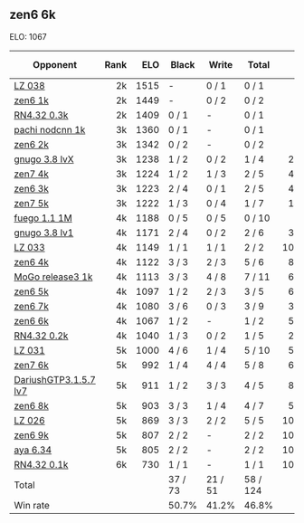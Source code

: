 ## zen6 6k ##

ELO: 1067

Opponent | Rank | ELO | Black | Write | Total | Win rate
---------|-----:|----:|-------|-------|-------|-------:
[LZ 038](LZ%20038.md) | 2k | 1515 | - | 0 / 1 | 0 / 1 | 0.0%
[zen6 1k](zen6%201k.md) | 2k | 1449 | - | 0 / 2 | 0 / 2 | 0.0%
[RN4.32 0.3k](RN4.32%200.3k.md) | 2k | 1409 | 0 / 1 | - | 0 / 1 | 0.0%
[pachi nodcnn 1k](pachi%20nodcnn%201k.md) | 3k | 1360 | 0 / 1 | - | 0 / 1 | 0.0%
[zen6 2k](zen6%202k.md) | 3k | 1342 | 0 / 2 | - | 0 / 2 | 0.0%
[gnugo 3.8 lvX](gnugo%203.8%20lvX.md) | 3k | 1238 | 1 / 2 | 0 / 2 | 1 / 4 | 25.0%
[zen7 4k](zen7%204k.md) | 3k | 1224 | 1 / 2 | 1 / 3 | 2 / 5 | 40.0%
[zen6 3k](zen6%203k.md) | 3k | 1223 | 2 / 4 | 0 / 1 | 2 / 5 | 40.0%
[zen7 5k](zen7%205k.md) | 3k | 1222 | 1 / 3 | 0 / 4 | 1 / 7 | 14.3%
[fuego 1.1 1M](fuego%201.1%201M.md) | 4k | 1188 | 0 / 5 | 0 / 5 | 0 / 10 | 0.0%
[gnugo 3.8 lv1](gnugo%203.8%20lv1.md) | 4k | 1171 | 2 / 4 | 0 / 2 | 2 / 6 | 33.3%
[LZ 033](LZ%20033.md) | 4k | 1149 | 1 / 1 | 1 / 1 | 2 / 2 | 100.0%
[zen6 4k](zen6%204k.md) | 4k | 1122 | 3 / 3 | 2 / 3 | 5 / 6 | 83.3%
[MoGo release3 1k](MoGo%20release3%201k.md) | 4k | 1113 | 3 / 3 | 4 / 8 | 7 / 11 | 63.6%
[zen6 5k](zen6%205k.md) | 4k | 1097 | 1 / 2 | 2 / 3 | 3 / 5 | 60.0%
[zen6 7k](zen6%207k.md) | 4k | 1080 | 3 / 6 | 0 / 3 | 3 / 9 | 33.3%
[zen6 6k](zen6%206k.md) | 4k | 1067 | 1 / 2 | - | 1 / 2 | 50.0%
[RN4.32 0.2k](RN4.32%200.2k.md) | 4k | 1040 | 1 / 3 | 0 / 2 | 1 / 5 | 20.0%
[LZ 031](LZ%20031.md) | 5k | 1000 | 4 / 6 | 1 / 4 | 5 / 10 | 50.0%
[zen7 6k](zen7%206k.md) | 5k | 992 | 1 / 4 | 4 / 4 | 5 / 8 | 62.5%
[DariushGTP3.1.5.7 lv7](DariushGTP3.1.5.7%20lv7.md) | 5k | 911 | 1 / 2 | 3 / 3 | 4 / 5 | 80.0%
[zen6 8k](zen6%208k.md) | 5k | 903 | 3 / 3 | 1 / 4 | 4 / 7 | 57.1%
[LZ 026](LZ%20026.md) | 5k | 869 | 3 / 3 | 2 / 2 | 5 / 5 | 100.0%
[zen6 9k](zen6%209k.md) | 5k | 807 | 2 / 2 | - | 2 / 2 | 100.0%
[aya 6.34](aya%206.34.md) | 5k | 805 | 2 / 2 | - | 2 / 2 | 100.0%
[RN4.32 0.1k](RN4.32%200.1k.md) | 6k | 730 | 1 / 1 | - | 1 / 1 | 100.0%
Total | | | 37 / 73 | 21 / 51 | 58 / 124 | 
Win rate| | | 50.7% | 41.2% | 46.8% | 
